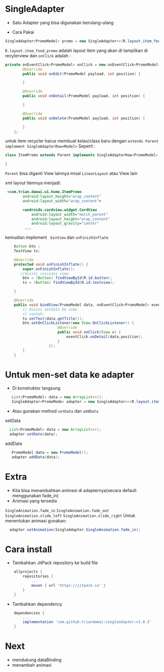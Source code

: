 # SingleAdapter
- Satu Adapter yang bisa digunakan berulang-ulang

- Cara Pakai

```java
SingleAdapter<PromoModel> promo = new SingleAdapter<>(R.layout.item_food_promo, onClick);
```
```R.layout.item_food_promo``` adalah layout item yang akan di tampilkan di recylerview dan ```onClick``` adalah :

```java
private onEventClick<PromoModel> onClick = new onEventClick<PromoModel>() {
        @Override
        public void onEdit(PromoModel payload, int position) {

        }

        @Override
        public void onDetail(PromoModel payload, int position) {

        }

        @Override
        public void onDelete(PromoModel payload, int position) {

        }
    };
```
untuk item recycler harus membuat kelas/class baru dengan ``` extends Parent  implement SingleAdapterRow<Model> ``` Seperti :

```java
class ItemPromo extends Parent implements SingleAdapterRow<PromoModel> {

}
```

```Parent``` bisa diganti View lainnya misal ```LinearLayout``` atau View lain

xml layout itemnya menjadi:

```xml
 <com.trian.damai.ui.home.ItemPromo
        android:layout_height="wrap_content"
        android:layout_width="wrap_content">

        <androidx.cardview.widget.CardView
            android:layout_width="match_parent"
            android:layout_height="wrap_content"
            android:layout_gravity="center"
         ...
```

kemudian implement ``` binView``` dan ```onFinishInflate ```

```java
    Button btn ;
    TextView tv;

    @Override
    protected void onFinishInflate() {
        super.onFinishInflate();
       //disini inisiasi view
        btn = (Button) findViewById(R.id.button);
        tv = (Button) findViewById(R.id.textview);

    }

    @Override
    public void bindView(PromoModel data, onEventClick<PromoModel> eventClick, int position) {
        // disini setdata ke view
        // contoh:
        tv.setText(data.getTitle());
        btn.setOnClickListener(new View.OnClickListener() {
                        @Override
                        public void onClick(View v) {
                            eventClick.onDetail(data,position);
                        }
                    });
        }
    }
```
# Untuk men-set data ke adapter

  - Di konstruktor langsung

```java
   List<PromoModel> data = new ArrayList<>();
   SingleAdapter<PromoMode> adapter = new SingleAdapter<>(R.layout.item_food_promo, p,data);
```
   - Atau gunakan method ```setData``` dan ```addData```

   setData
```java
  List<PromoModel> data = new ArrayList<>();
  adapter.setData(data);
```
   addData
 ```java
    PromoModel data = new PromoModel();
    adapter.addData(data);
 ```

# Extra
- Kita bisa menambahkan animasi di adapternya(secara default menggunakan fade_in)
- Animasi yang tersedia

```SingleAnimation.fade_in```
```SingleAnimation.fade_out```
```SingleAnimation.slide_left```
```SingleAnimation.slide_right```
Untuk menentukan animasi gunakan:
```java
  adapter.setAnimation(SingleAdapter.SingleAnimation.fade_in);

```
# Cara install

- Tambahkan JitPack repository ke build file

```gradle
	allprojects {
		repositories {
			...
			maven { url 'https://jitpack.io' }
		}
	}
```
- Tambahkan dependency
```gradle
    dependencies {
	    ...
	    implementation 'com.github.triandamai:singleadapter:v1.0.3'
    }
```

# Next
- mendukung dataBinding
- menambah animasi


